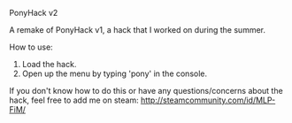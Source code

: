 PonyHack v2

A remake of PonyHack v1, a hack that I worked on during the summer.

How to use:

1. Load the hack.
2. Open up the menu by typing 'pony' in the console.


If you don't know how to do this or have any questions/concerns about the hack, feel free to add me on steam:
http://steamcommunity.com/id/MLP-FiM/
